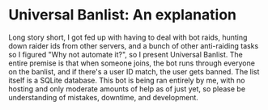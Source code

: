# Universal Banlist: An explanation

Long story short, I got fed up with having to deal with bot raids, hunting down raider ids from other servers, and a bunch of other anti-raiding tasks so I figured "Why not automate it?", so I present Universal Banlist. The entire premise is that when someone joins, the bot runs through everyone on the banlist, and if there's a user ID match, the user gets banned. The list itself is a SQLite database. This bot is being ran entirely by me, with no hosting and only moderate amounts of help as of just yet, so please be understanding of mistakes, downtime, and development. 